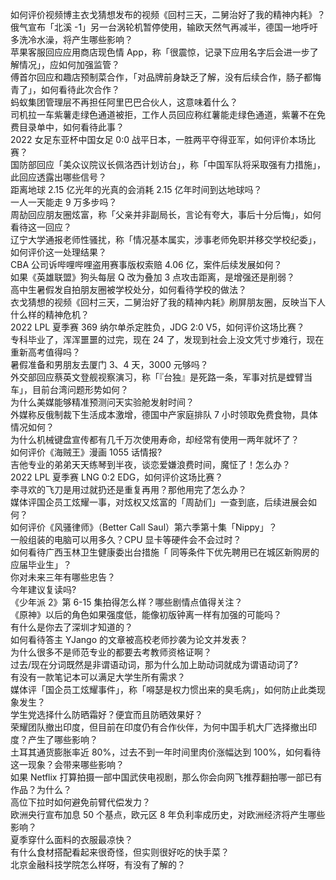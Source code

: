 如何评价视频博主衣戈猜想发布的视频《回村三天，二舅治好了我的精神内耗》？  
俄气宣布「北溪 -1」另一台涡轮机暂停使用，输欧天然气再减半，德国一地呼吁多洗冷水澡，将产生哪些影响？  
苹果客服回应应用商店现色情 App，称「很震惊，记录下应用名字后会进一步了解情况」，应如何加强监管？  
傅首尔回应和趣店预制菜合作，「对品牌前身缺乏了解，没有后续合作，肠子都悔青了」，如何看待此次合作？  
蚂蚁集团管理层不再担任阿里巴巴合伙人，这意味着什么？  
司机拉一车紫薯走绿色通道被拒，工作人员回应称红薯能走绿色通道，紫薯不在免费目录单中，如何看待此事？  
2022 女足东亚杯中国女足 0:0 战平日本，一胜两平夺得亚军，如何评价本场比赛？  
国防部回应「美众议院议长佩洛西计划访台」，称「中国军队将采取强有力措施」，此回应透露出哪些信号？  
距离地球 2.15 亿光年的光真的会消耗 2.15 亿年时间到达地球吗？  
一人一天能走 9 万多步吗？  
周劼回应朋友圈炫富，称「父亲并非副局长，言论有夸大，事后十分后悔」，如何看待这一回应？  
辽宁大学通报老师性骚扰，称「情况基本属实，涉事老师免职并移交学校纪委」，如何评价这一处理结果？  
CBA 公司诉哔哩哔哩盗用赛事版权索赔 4.06 亿，案件后续发展如何？  
如果《英雄联盟》狗头每层 Q 改为叠加 3 点攻击距离，是增强还是削弱？  
高中生暑假发自拍朋友圈被学校处分，如何看待学校的做法？  
衣戈猜想的视频《回村三天，二舅治好了我的精神内耗》刷屏朋友圈，反映当下人什么样的精神危机？  
2022 LPL 夏季赛 369 纳尔单杀定胜负，JDG 2:0 V5，如何评价这场比赛？  
专科毕业了，浑浑噩噩的过完，现在 24 了，发现到社会上没文凭寸步难行，现在重新高考值得吗？  
暑假准备和男朋友去厦门 3、4 天，3000 元够吗？  
外交部回应蔡英文登舰视察演习，称「『台独』是死路一条，军事对抗是螳臂当车」，目前台湾问题形势如何？  
为什么美媒能够精准预测问天实验舱发射时间？  
外媒称反俄制裁下生活成本激增，德国中产家庭排队 7 小时领取免费食物，具体情况如何？  
为什么机械键盘宣传都有几千万次使用寿命，却经常有使用一两年就坏了？  
如何评价《海贼王》漫画 1055 话情报?  
吉他专业的弟弟天天练琴到半夜，谈恋爱嫌浪费时间，魔怔了！怎么办？  
2022 LPL 夏季赛 LNG 0:2 EDG，如何评价这场比赛？  
李寻欢的飞刀是用过就扔还是重复再用？那他用完了怎么办？  
媒体评国企员工炫耀一事，对炫权又炫富的「周劼们」一查到底，后续进展会如何？  
如何评价《风骚律师》（Better Call Saul）第六季第十集「Nippy」？  
一般组装的电脑可以用多久？CPU 显卡等硬件会不会过时？  
如何看待广西玉林卫生健康委出台措施「 同等条件下优先聘用已在城区新购房的应届毕业生」？  
你对未来三年有哪些忠告？  
今年建议复读吗?  
《少年派 2》第 6-15 集拍得怎么样？哪些剧情点值得关注？  
《原神》以后的角色如果强度低，能像初版钟离一样有加强的可能吗？  
有什么是你去了深圳才知道的？  
如何看待答主 YJango 的文章被高校老师抄袭为论文并发表？  
为什么很多不是师范专业的都要去考教师资格证啊？  
过去/现在分词既然是非谓语动词，那为什么加上助动词就成为谓语动词了?  
有没有一款笔记本可以满足大学生所有需求？  
媒体评「国企员工炫耀事件」，称「嘚瑟是权力惯出来的臭毛病」，如何防止此类现象发生？  
学生党选择什么防晒霜好？便宜而且防晒效果好？  
荣耀团队撤出印度，但目前在印度仍有合作伙伴，为何中国手机大厂选择撤出印度？产生了哪些影响？  
土耳其通货膨胀率近 80%，过去不到一年时间里肉价涨幅达到 100%，如何看待这一现象？会带来哪些影响？  
如果 Netflix 打算拍摄一部中国武侠电视剧，那么你会向网飞推荐翻拍哪一部已有作品？为什么？  
高位下拉时如何避免前臂代偿发力？  
欧洲央行宣布加息 50 个基点，欧元区 8 年负利率成历史，对欧洲经济将产生哪些影响？  
夏季穿什么面料的衣服最凉快？  
有什么食材搭配看起来很奇怪，但实则很好吃的快手菜？  
北京金融科技学院怎么样呀，有没有了解的？  
